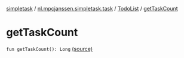 [simpletask](../../index.md) / [nl.mpcjanssen.simpletask.task](../index.md) / [TodoList](index.md) / [getTaskCount](.)

# getTaskCount

`fun getTaskCount(): Long` [(source)](https://github.com/mpcjanssen/simpletask-android/blob/master/src/main/java/nl/mpcjanssen/simpletask/task/TodoList.kt#L362)
